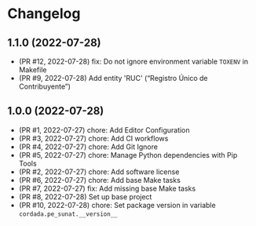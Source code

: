 # Changelog

## 1.1.0 (2022-07-28)

- (PR #12, 2022-07-28) fix: Do not ignore environment variable `TOXENV` in Makefile
- (PR #9, 2022-07-28) Add entity 'RUC' (“Registro Único de Contribuyente”)


## 1.0.0 (2022-07-28)

- (PR #1, 2022-07-27) chore: Add Editor Configuration
- (PR #3, 2022-07-27) chore: Add CI workflows
- (PR #4, 2022-07-27) chore: Add Git Ignore
- (PR #5, 2022-07-27) chore: Manage Python dependencies with Pip Tools
- (PR #2, 2022-07-27) chore: Add software license
- (PR #6, 2022-07-27) chore: Add base Make tasks
- (PR #7, 2022-07-27) fix: Add missing base Make tasks
- (PR #8, 2022-07-28) Set up base project
- (PR #10, 2022-07-28) chore: Set package version in variable `cordada.pe_sunat.__version__`
